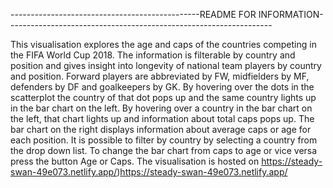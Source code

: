 
-----------------------------------------------README FOR INFORMATION------------------------------------------------------------------

This visualisation explores the age and caps of the countries competing in the FIFA World Cup 2018. 
The information is filterable by country and position and gives insight into longevity of national team players by country and position. 
Forward players are abbreviated by FW, midfielders by MF, defenders by DF and goalkeepers by GK. 
By hovering over the dots in the scatterplot the country of that dot pops up and the same country lights up in the bar chart on the left. 
By hovering over a country in the bar chart on the left, that chart lights up and information about total caps pops up. 
The bar chart on the right displays information about average caps or age for each position. 
It is possible to filter by country by selecting a country from the drop down list. 
To change the bar chart from caps to age or vice versa press the button Age or Caps.
The visualisation is hosted on https://steady-swan-49e073.netlify.app/)https://steady-swan-49e073.netlify.app/
